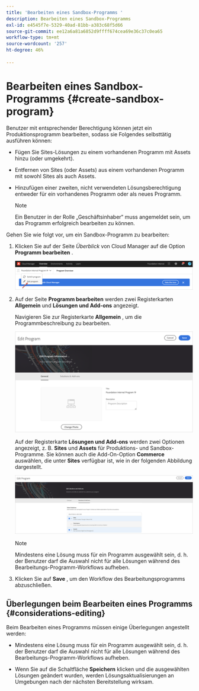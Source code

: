 ```yaml
---
title: 'Bearbeiten eines Sandbox-Programms '
description: Bearbeiten eines Sandbox-Programms
exl-id: e4545f7e-5329-40ad-81bb-a383c68f5d66
source-git-commit: ee12a6a81a6852d9ffff674cea69e36c37c0ea65
workflow-type: tm+mt
source-wordcount: '257'
ht-degree: 46%

---
```


# Bearbeiten eines Sandbox-Programms {#create-sandbox-program}

Benutzer mit entsprechender Berechtigung können jetzt ein Produktionsprogramm bearbeiten, sodass sie Folgendes selbsttätig ausführen können:

* Fügen Sie Sites-Lösungen zu einem vorhandenen Programm mit Assets hinzu (oder umgekehrt).
* Entfernen von Sites (oder Assets) aus einem vorhandenen Programm mit sowohl Sites als auch Assets.
* Hinzufügen einer zweiten, nicht verwendeten Lösungsberechtigung entweder für ein vorhandenes Programm oder als neues Programm.

   >[!NOTE]
   >Ein Benutzer in der Rolle „Geschäftsinhaber“ muss angemeldet sein, um das Programm erfolgreich bearbeiten zu können.

Gehen Sie wie folgt vor, um ein Sandbox-Programm zu bearbeiten:

1. Klicken Sie auf der Seite *Überblick* von Cloud Manager auf die Option **Programm bearbeiten** .

   ![](assets/edit-program-overview.png)

1. Auf der Seite **Programm bearbeiten** werden zwei Registerkarten **Allgemein** und **Lösungen und Add-ons** angezeigt.

   Navigieren Sie zur Registerkarte **Allgemein** , um die Programmbeschreibung zu bearbeiten.

   ![](assets/edit-program-general.png)

   Auf der Registerkarte **Lösungen und Add-ons** werden zwei Optionen angezeigt, z. B. **Sites** und **Assets** für Produktions- und Sandbox-Programme. Sie können auch die Add-On-Option **Commerce** auswählen, die unter **Sites** verfügbar ist, wie in der folgenden Abbildung dargestellt.

   ![](assets/edit-prg.png)

   >[!NOTE]
   >Mindestens eine Lösung muss für ein Programm ausgewählt sein, d. h. der Benutzer darf die Auswahl nicht für alle Lösungen während des Bearbeitungs-Programm-Workflows aufheben.

1. Klicken Sie auf **Save** , um den Workflow des Bearbeitungsprogramms abzuschließen.


## Überlegungen beim Bearbeiten eines Programms {#considerations-editing}

Beim Bearbeiten eines Programms müssen einige Überlegungen angestellt werden:

* Mindestens eine Lösung muss für ein Programm ausgewählt sein, d. h. der Benutzer darf die Auswahl nicht für alle Lösungen während des Bearbeitungs-Programm-Workflows aufheben.

* Wenn Sie auf die Schaltfläche **Speichern** klicken und die ausgewählten Lösungen geändert wurden, werden Lösungsaktualisierungen an Umgebungen nach der nächsten Bereitstellung wirksam.
